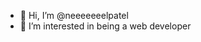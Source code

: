 - 👋 Hi, I’m @neeeeeeelpatel
- 👀 I’m interested in being a web developer


<!---
neeeeeeelpatel/neeeeeeelpatel is a ✨ special ✨ repository because its `README.md` (this file) appears on your GitHub profile.
You can click the Preview link to take a look at your changes.
--->
